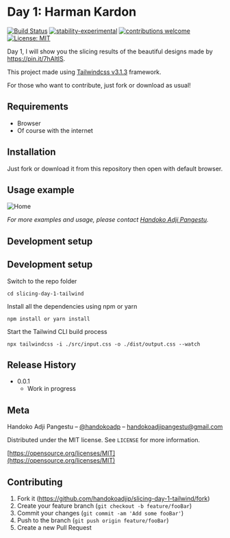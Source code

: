 # Day 1: Harman Kardon

[![Build Status](https://travis-ci.org/dwyl/esta.svg?branch=master)](https://github.com/handokoadjip/slicing-day-1-tailwind)
[![stability-experimental](https://img.shields.io/badge/stability-experimental-orange.svg)](https://github.com/handokoadjip/slicing-day-1-tailwind)
[![contributions welcome](https://img.shields.io/badge/contributions-welcome-brightgreen.svg?style=flat)](https://github.com/handokoadjip/slicing-day-1-tailwind/fork)
[![License: MIT](https://img.shields.io/badge/License-MIT-yellow.svg)](https://opensource.org/licenses/MIT)

Day 1, I will show you the slicing results of the beautiful designs made by https://pin.it/7hAltlS.

This project made using [Tailwindcss v3.1.3](https://tailwindcss.com/docs/installation) framework.

For those who want to contribute, just fork or download as usual!

## Requirements

- Browser
- Of course with the internet

## Installation

Just fork or download it from this repository then open with default browser.

## Usage example

![Home](https://bebaskripsi.000webhostapp.com/slicing-day-1/home.png)

_For more examples and usage, please contact [Handoko Adji Pangestu](https://www.instagram.com/handokoadp/)._

## Development setup

## Development setup

Switch to the repo folder

    cd slicing-day-1-tailwind

Install all the dependencies using npm or yarn

    npm install or yarn install

Start the Tailwind CLI build process

    npx tailwindcss -i ./src/input.css -o ./dist/output.css --watch

## Release History

- 0.0.1
  - Work in progress

## Meta

Handoko Adji Pangestu – [@handokoadp](https://www.instagram.com/handokoadp/) – handokoadjipangestu@gmail.com

Distributed under the MIT license. See `LICENSE` for more information.

[https://opensource.org/licenses/MIT](https://opensource.org/licenses/MIT)

## Contributing

1. Fork it (<https://github.com/handokoadjip/slicing-day-1-tailwind/fork>)
2. Create your feature branch (`git checkout -b feature/fooBar`)
3. Commit your changes (`git commit -am 'Add some fooBar'`)
4. Push to the branch (`git push origin feature/fooBar`)
5. Create a new Pull Request
